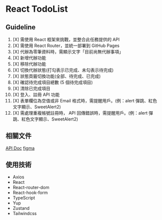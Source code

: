 # React TodoList


## Guideline
1. [X] 需使用 React 框架來挑戰，並整合此任務提供的 API
2. [X] 需使用 React Router，並統一部署到 GitHub Pages
2. [X] 代辦為零筆資料時，需顯示文字「目前尚無代辦事項」
3. [X] 新增代辦功能
4. [X] 移除代辦功能
5. [X] 切換代辦狀態(打勾表示已完成、未勾表示待完成)
6. [X] 狀態頁籤切換功能(全部、待完成、已完成)
7. [X] 確認待完成項目總數 (5 個待完成項目)
8. [X] 清除已完成項目
9. [X] 登入、註冊 API 功能
10. [X] 表單欄位為空值或非 Email 格式時，需提醒用戶。(例：alert 彈跳、紅色文字顯示、SweetAlert2)
11. [X] 需處理重複帳號註冊時， API 回傳錯誤時，需提醒用戶。(例：alert 彈跳、紅色文字顯示、SweetAlert2)

## 相關文件
[API Doc](https://todoo.5xcamp.us/api-docs/index.html)
[figma](https://www.figma.com/file/pFivfS3rDX3N3u3dN9aIlx/TodoList?node-id=6%3A493)


## 使用技術
- Axios
- React
- React-router-dom
- React-hook-form
- TypeScript
- Yup
- Zustand
- Tailwindcss